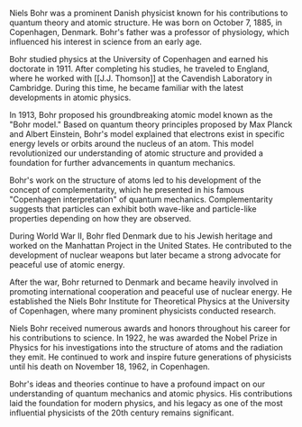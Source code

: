 Niels Bohr was a prominent Danish physicist known for his contributions to quantum theory and atomic structure. He was born on October 7, 1885, in Copenhagen, Denmark. Bohr's father was a professor of physiology, which influenced his interest in science from an early age.

Bohr studied physics at the University of Copenhagen and earned his doctorate in 1911. After completing his studies, he traveled to England, where he worked with [[J.J. Thomson]] at the Cavendish Laboratory in Cambridge. During this time, he became familiar with the latest developments in atomic physics.

In 1913, Bohr proposed his groundbreaking atomic model known as the "Bohr model." Based on quantum theory principles proposed by Max Planck and Albert Einstein, Bohr's model explained that electrons exist in specific energy levels or orbits around the nucleus of an atom. This model revolutionized our understanding of atomic structure and provided a foundation for further advancements in quantum mechanics.

Bohr's work on the structure of atoms led to his development of the concept of complementarity, which he presented in his famous "Copenhagen interpretation" of quantum mechanics. Complementarity suggests that particles can exhibit both wave-like and particle-like properties depending on how they are observed.

During World War II, Bohr fled Denmark due to his Jewish heritage and worked on the Manhattan Project in the United States. He contributed to the development of nuclear weapons but later became a strong advocate for peaceful use of atomic energy.

After the war, Bohr returned to Denmark and became heavily involved in promoting international cooperation and peaceful use of nuclear energy. He established the Niels Bohr Institute for Theoretical Physics at the University of Copenhagen, where many prominent physicists conducted research.

Niels Bohr received numerous awards and honors throughout his career for his contributions to science. In 1922, he was awarded the Nobel Prize in Physics for his investigations into the structure of atoms and the radiation they emit. He continued to work and inspire future generations of physicists until his death on November 18, 1962, in Copenhagen.

Bohr's ideas and theories continue to have a profound impact on our understanding of quantum mechanics and atomic physics. His contributions laid the foundation for modern physics, and his legacy as one of the most influential physicists of the 20th century remains significant.